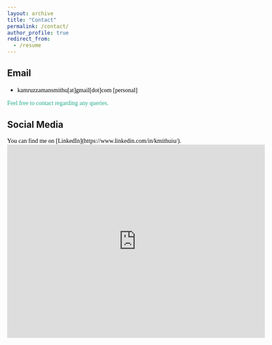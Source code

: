 ```yaml
---
layout: archive
title: "Contact"
permalink: /contact/
author_profile: true
redirect_from:
  - /resume
---
```

<!-- <span style="color:black; font-family:Georgia;">You can download a pdf copy of my <a href="../files/CV/resume.pdf">[CV]</a> here.</span>

<iframe src="/files/CV/resume.pdf" width="100%" height="500" frameborder="no" border="0" marginwidth="0" marginheight="0"></iframe>

<br> -->


## Email
+ <span style="font-family:Trebuchet MS; color:black;">kamruzzamansmithu[at]gmail[dot]com [personal] </span><br/>

<!-- + <span style="font-family:Trebuchet MS; color:black;">mustavi[at]rite[dot]com[dot]bd [official] </span><br/> -->
<!-- + <span style="font-family:Trebuchet MS; color:black;"> [official] </span> -->

<span style="color:#1FAB89; font-family:Georgia;">Feel free to contact regarding any queries.</span><br>
## Social Media
<span style="color:black; font-family:Georgia;">
You can find me on [LinkedIn](https://www.linkedin.com/in/kmithuiu/).
</span>

<!-- ## Office
[Office website]()
<address>
<span style="color:black; font-family:Georgia;">
,<br>
,<br>
,<br>
, 
</span> 
</address> 
<br/>
 -->

<iframe src="https://www.google.com/maps/embed?pb=!1m18!1m12!1m3!1d3652.346199367865!2d90.39094507424188!3d23.73503087868088!2m3!1f0!2f0!3f0!3m2!1i1024!2i768!4f13.1!3m3!1m2!1s0x3755b8c1d8f1df57%3A0x8a5433fd0e84b711!2zSW5zdGl0dXRlIG9mIEJ1c2luZXNzIEFkbWluaXN0cmF0aW9uLCBVbml2ZXJzaXR5IG9mIERoYWthLCDgpqLgpr7gppXgpr4gMTAwMA!5e0!3m2!1sbn!2sbd!4v1748340442356!5m2!1sbn!2sbd" width="600" height="450" style="border:0;" allowfullscreen="" loading="lazy" referrerpolicy="no-referrer-when-downgrade"></iframe>

